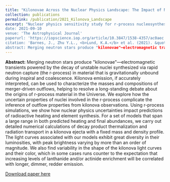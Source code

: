 ```yaml
---
title: "Kilonovae Across the Nuclear Physics Landscape: The Impact of Nuclear Physics Uncertainties on r-process-powered Emission"
collection: publications
permalink: /publication/2021_Kilonova_Landscape
excerpt: "Nuclear physics sensitivity study for r-process nucleosynthesis.'
date: 2021-09-10
venue: 'The Astrophysical Journal'
paperurl: 'https://iopscience.iop.org/article/10.3847/1538-4357/ac0aec'
citation: 'Barnes, J., Zhu Y.L., <b>Lund, K.A.</b> et al. (2021). &quot;Kilonovae Across the Nuclear Physics Landscape: The Impact of Nuclear Physics Uncertainties on r-process-powered Emission&quot; <i>The Astrophysical Journal</i>. 918(44).'
abstract: Merging neutron stars produce "kilonovae"—electromagnetic transients powered by the decay of unstable nuclei synthesized via rapid neutron capture (the r-process) in material that is gravitationally unbound during inspiral and coalescence. Kilonova emission, if accurately interpreted, can be used to characterize the masses and compositions of merger-driven outflows, helping to resolve a long-standing debate about the origins of r-process material in the Universe. We explore how the uncertain properties of nuclei involved in the r-process complicate the inference of outflow properties from kilonova observations. Using r-process simulations, we show how nuclear physics uncertainties impact predictions of radioactive heating and element synthesis. For a set of models that span a large range in both predicted heating and final abundances, we carry out detailed numerical calculations of decay product thermalization and radiation transport in a kilonova ejecta with a fixed mass and density profile. The light curves associated with our models exhibit great diversity in their luminosities, with peak brightness varying by more than an order of magnitude. We also find variability in the shape of the kilonova light curves and their color, which in some cases runs counter to the expectation that increasing levels of lanthanide and/or actinide enrichment will be correlated with longer, dimmer, redder emission.
---
```

<b>Abstract:</b> Merging neutron stars produce "kilonovae"—electromagnetic transients powered by the decay of unstable nuclei synthesized via rapid neutron capture (the r-process) in material that is gravitationally unbound during inspiral and coalescence. Kilonova emission, if accurately interpreted, can be used to characterize the masses and compositions of merger-driven outflows, helping to resolve a long-standing debate about the origins of r-process material in the Universe. We explore how the uncertain properties of nuclei involved in the r-process complicate the inference of outflow properties from kilonova observations. Using r-process simulations, we show how nuclear physics uncertainties impact predictions of radioactive heating and element synthesis. For a set of models that span a large range in both predicted heating and final abundances, we carry out detailed numerical calculations of decay product thermalization and radiation transport in a kilonova ejecta with a fixed mass and density profile. The light curves associated with our models exhibit great diversity in their luminosities, with peak brightness varying by more than an order of magnitude. We also find variability in the shape of the kilonova light curves and their color, which in some cases runs counter to the expectation that increasing levels of lanthanide and/or actinide enrichment will be correlated with longer, dimmer, redder emission.

[Download paper here](http://kelslund.github.io/files/papers/2021_Barnes_KN_landscape.pdf)